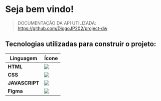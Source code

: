 # Seja bem vindo!

> DOCUMENTAÇÃO DA API UTILIZADA: https://github.com/DiogoJP202/project-dw

## Tecnologias utilizadas para construir o projeto:

| Linguagem | Ícone |
|---|---|
| **HTML** | <img src="https://skillicons.dev/icons?i=html"> |
| **CSS** | <img src="https://skillicons.dev/icons?i=css"> |
| **JAVASCRIPT** | <img src="https://skillicons.dev/icons?i=js"> |
| **Figma** | <img src="https://skillicons.dev/icons?i=figma"> |

